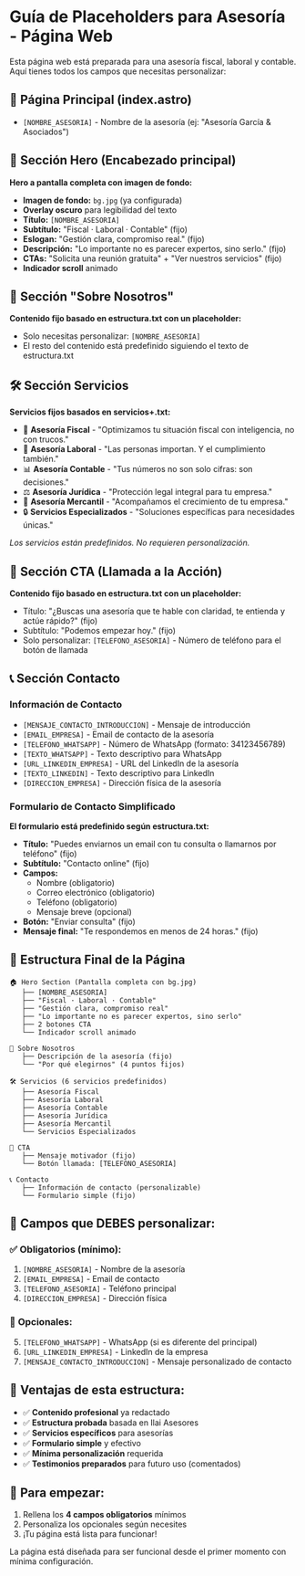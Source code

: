 # Guía de Placeholders para Asesoría - Página Web

Esta página web está preparada para una asesoría fiscal, laboral y contable. Aquí tienes todos los campos que necesitas personalizar:

## 📄 Página Principal (index.astro)

- `[NOMBRE_ASESORIA]` - Nombre de la asesoría (ej: "Asesoría García & Asociados")

## 🦸 Sección Hero (Encabezado principal)

**Hero a pantalla completa con imagen de fondo:**

- **Imagen de fondo:** `bg.jpg` (ya configurada)
- **Overlay oscuro** para legibilidad del texto
- **Título:** `[NOMBRE_ASESORIA]`
- **Subtítulo:** "Fiscal · Laboral · Contable" (fijo)
- **Eslogan:** "Gestión clara, compromiso real." (fijo)
- **Descripción:** "Lo importante no es parecer expertos, sino serlo." (fijo)
- **CTAs:** "Solicita una reunión gratuita" + "Ver nuestros servicios" (fijo)
- **Indicador scroll** animado

## 🏢 Sección "Sobre Nosotros"

**Contenido fijo basado en estructura.txt con un placeholder:**

- Solo necesitas personalizar: `[NOMBRE_ASESORIA]`
- El resto del contenido está predefinido siguiendo el texto de estructura.txt

## 🛠️ Sección Servicios

**Servicios fijos basados en servicios+.txt:**

- 🧾 **Asesoría Fiscal** - "Optimizamos tu situación fiscal con inteligencia, no con trucos."
- 👷 **Asesoría Laboral** - "Las personas importan. Y el cumplimiento también."
- 📊 **Asesoría Contable** - "Tus números no son solo cifras: son decisiones."
- ⚖️ **Asesoría Jurídica** - "Protección legal integral para tu empresa."
- 🏢 **Asesoría Mercantil** - "Acompañamos el crecimiento de tu empresa."
- 🔒 **Servicios Especializados** - "Soluciones específicas para necesidades únicas."

_Los servicios están predefinidos. No requieren personalización._

## 🚀 Sección CTA (Llamada a la Acción)

**Contenido fijo basado en estructura.txt con un placeholder:**

- Título: "¿Buscas una asesoría que te hable con claridad, te entienda y actúe rápido?" (fijo)
- Subtítulo: "Podemos empezar hoy." (fijo)
- Solo personalizar: `[TELEFONO_ASESORIA]` - Número de teléfono para el botón de llamada

## 📞 Sección Contacto

### Información de Contacto

- `[MENSAJE_CONTACTO_INTRODUCCION]` - Mensaje de introducción
- `[EMAIL_EMPRESA]` - Email de contacto de la asesoría
- `[TELEFONO_WHATSAPP]` - Número de WhatsApp (formato: 34123456789)
- `[TEXTO_WHATSAPP]` - Texto descriptivo para WhatsApp
- `[URL_LINKEDIN_EMPRESA]` - URL del LinkedIn de la asesoría
- `[TEXTO_LINKEDIN]` - Texto descriptivo para LinkedIn
- `[DIRECCION_EMPRESA]` - Dirección física de la asesoría

### Formulario de Contacto Simplificado

**El formulario está predefinido según estructura.txt:**

- **Título:** "Puedes enviarnos un email con tu consulta o llamarnos por teléfono" (fijo)
- **Subtítulo:** "Contacto online" (fijo)
- **Campos:**
  - Nombre (obligatorio)
  - Correo electrónico (obligatorio)
  - Teléfono (obligatorio)
  - Mensaje breve (opcional)
- **Botón:** "Enviar consulta" (fijo)
- **Mensaje final:** "Te respondemos en menos de 24 horas." (fijo)

## 🎨 Estructura Final de la Página

```
🏠 Hero Section (Pantalla completa con bg.jpg)
   ├── [NOMBRE_ASESORIA]
   ├── "Fiscal · Laboral · Contable"
   ├── "Gestión clara, compromiso real"
   ├── "Lo importante no es parecer expertos, sino serlo"
   ├── 2 botones CTA
   └── Indicador scroll animado

🏢 Sobre Nosotros
   ├── Descripción de la asesoría (fijo)
   └── "Por qué elegirnos" (4 puntos fijos)

🛠️ Servicios (6 servicios predefinidos)
   ├── Asesoría Fiscal
   ├── Asesoría Laboral
   ├── Asesoría Contable
   ├── Asesoría Jurídica
   ├── Asesoría Mercantil
   └── Servicios Especializados

🚀 CTA
   ├── Mensaje motivador (fijo)
   └── Botón llamada: [TELEFONO_ASESORIA]

📞 Contacto
   ├── Información de contacto (personalizable)
   └── Formulario simple (fijo)
```

## 📝 **Campos que DEBES personalizar:**

### ✅ **Obligatorios (mínimo):**

1. `[NOMBRE_ASESORIA]` - Nombre de la asesoría
2. `[EMAIL_EMPRESA]` - Email de contacto
3. `[TELEFONO_ASESORIA]` - Teléfono principal
4. `[DIRECCION_EMPRESA]` - Dirección física

### 🔄 **Opcionales:**

5. `[TELEFONO_WHATSAPP]` - WhatsApp (si es diferente del principal)
6. `[URL_LINKEDIN_EMPRESA]` - LinkedIn de la empresa
7. `[MENSAJE_CONTACTO_INTRODUCCION]` - Mensaje personalizado de contacto

## 🎯 **Ventajas de esta estructura:**

- ✅ **Contenido profesional** ya redactado
- ✅ **Estructura probada** basada en Ilai Asesores
- ✅ **Servicios específicos** para asesorías
- ✅ **Formulario simple** y efectivo
- ✅ **Mínima personalización** requerida
- ✅ **Testimonios preparados** para futuro uso (comentados)

## 🚀 **Para empezar:**

1. Rellena los **4 campos obligatorios** mínimos
2. Personaliza los opcionales según necesites
3. ¡Tu página está lista para funcionar!

La página está diseñada para ser funcional desde el primer momento con mínima configuración.

